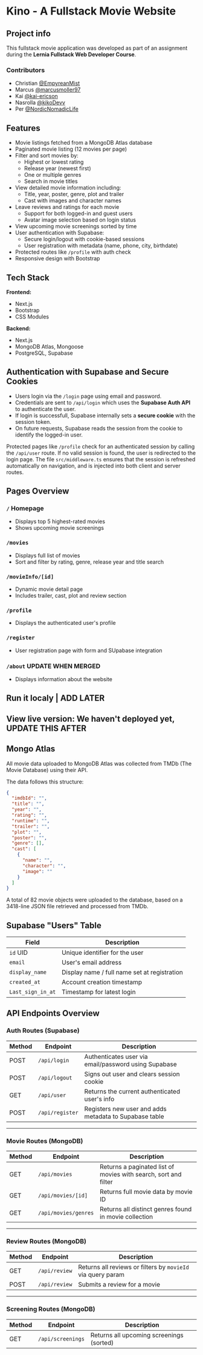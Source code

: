 # Kino - A Fullstack Movie Website

## Project info

This fullstack movie application was developed as part of an assignment during the **Lernia Fullstack Web Developer Course**.

### Contributors

- Christian [@EmpyreanMist](https://github.com/EmpyreanMist)
- Marcus [@marcusmoller97](https://github.com/marcusmoller97)
- Kai [@kai-ericson](https://github.com/kai-ericson)
- Nasrolla [@kikoDevv](https://github.com/kikoDevv)
- Per [@NordicNomadicLife](https://github.com/NordicNomadicLife)

## Features

- Movie listings fetched from a MongoDB Atlas database
- Paginated movie listing (12 movies per page)
- Filter and sort movies by:
  - Highest or lowest rating
  - Release year (newest first)
  - One or multiple genres
  - Search in movie titles
- View detailed movie information including:
  - Title, year, poster, genre, plot and trailer
  - Cast with images and character names
- Leave reviews and ratings for each movie
  - Support for both logged-in and guest users
  - Avatar image selection based on login status
- View upcoming movie screenings sorted by time
- User authentication with Supabase:
  - Secure login/logout with cookie-based sessions
  - User registration with metadata (name, phone, city, birthdate)
- Protected routes like `/profile` with auth check
- Responsive design with Bootstrap

## Tech Stack

**Frontend:**

- Next.js
- Bootstrap
- CSS Modules

**Backend:**

- Next.js
- MongoDB Atlas, Mongoose
- PostgreSQL, Supabase

## Authentication with Supabase and Secure Cookies

- Users login via the `/login` page using email and password.
- Credentials are sent to `/api/login` which uses the **Supabase Auth API** to authenticate the user.
- If login is successfull, Supabase internally sets a **secure cookie** with the session token.
- On future requests, Supabase reads the session from the cookie to identify the logged-in user.

Protected pages like `/profile` check for an authenticated session by calling the `/api/user` route.
If no valid session is found, the user is redirected to the login page.
The file `src/middleware.ts` ensures that the session is refreshed automatically on navigation, and is injected into both client and server routes.

## Pages Overview

### `/` Homepage

- Displays top 5 highest-rated movies
- Shows upcoming movie screenings

### `/movies`

- Displays full list of movies
- Sort and filter by rating, genre, release year and title search

### `/movieInfo/[id]`

- Dynamic movie detail page
- Includes trailer, cast, plot and review section

### `/profile`

- Displays the authenticated user's profile

### `/register`

- User registration page with form and SUpabase integration

### `/about` UPDATE WHEN MERGED

- Displays information about the website

## Run it localy | ADD LATER

## View live version: We haven't deployed yet, UPDATE THIS AFTER

## Mongo Atlas

All movie data uploaded to MongoDB Atlas was collected from TMDb (The Movie Database) using their API.

The data follows this structure:

```json
{
  "imdbId": "",
  "title": "",
  "year": "",
  "rating": "",
  "runtime": "",
  "trailer": "",
  "plot": "",
  "poster": "",
  "genre": [],
  "cast": [
    {
      "name": "",
      "character": "",
      "image": ""
    }
  ]
}
```

A total of 82 movie objects were uploaded to the database, based on a 3418-line JSON file retrieved and processed from TMDb.

## Supabase "Users" Table

| Field             | Description                                  |
| ----------------- | -------------------------------------------- |
| `id` UID          | Unique identifier for the user               |
| `email`           | User's email address                         |
| `display_name`    | Display name / full name set at registration |
| `created_at`      | Account creation timestamp                   |
| `Last_sign_in_at` | Timestamp for latest login                   |

## API Endpoints Overview

### Auth Routes (Supabase)

| Method | Endpoint        | Description                                            |
| ------ | --------------- | ------------------------------------------------------ |
| POST   | `/api/login`    | Authenticates user via email/password using Supabase   |
| POST   | `/api/logout`   | Signs out user and clears session cookie               |
| GET    | `/api/user`     | Returns the current authenticated user's info          |
| POST   | `/api/register` | Registers new user and adds metadata to Supabase table |

---

### Movie Routes (MongoDB)

| Method | Endpoint             | Description                                                     |
| ------ | -------------------- | --------------------------------------------------------------- |
| GET    | `/api/movies`        | Returns a paginated list of movies with search, sort and filter |
| GET    | `/api/movies/[id]`   | Returns full movie data by movie ID                             |
| GET    | `/api/movies/genres` | Returns all distinct genres found in movie collection           |

---

### Review Routes (MongoDB)

| Method | Endpoint      | Description                                                 |
| ------ | ------------- | ----------------------------------------------------------- |
| GET    | `/api/review` | Returns all reviews or filters by `movieId` via query param |
| POST   | `/api/review` | Submits a review for a movie                                |

---

### Screening Routes (MongoDB)

| Method | Endpoint          | Description                              |
| ------ | ----------------- | ---------------------------------------- |
| GET    | `/api/screenings` | Returns all upcoming screenings (sorted) |
